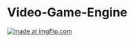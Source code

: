 # Video-Game-Engine
<a href="https://imgflip.com/gif/2a8s8a"><img src="https://i.imgflip.com/2a8s8a.gif" title="made at imgflip.com"/></a>
